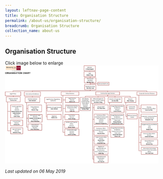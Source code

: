 ```yaml
---
layout: leftnav-page-content
title: Organisation Structure
permalink: /about-us/organisation-structure/
breadcrumb: Organisation Structure
collection_name: about-us
---
```


Organisation Structure
---

Click image below to enlarge<br>
<a href="/files/MinLaw Org Structure May 19.pdf"><img src="/images/1557104237572.png"></a>

*Last updated on 06 May 2019*

